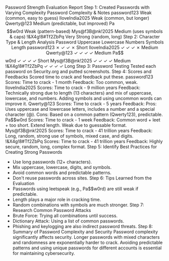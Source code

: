 Password Strength Evaluation Report
Step 1: Created Passwords with Varying Complexity
Password
Complexity & Notes
password123
Weak (common, easy to guess)
IloveIndia2025
Weak (common, but longer)
Qwerty@123
Medium (predictable, but improved)
Pa$$w0rd
Weak (pattern-based)
Mys@f3B@nk!2025
Medium (uses symbols & caps)
!&X4g!8#Tf2ZbPq
Very Strong (random, long)
Step 2: Character Type & Length Analysis
Password
Uppercase
Lowercase
Numbers
Symbols
Length
password123
✗
✓
✓
✗
Short
IloveIndia2025
✓
✓
✓
✗
Medium
Qwerty@123
✓
✓
✓
✓
Medium
Pa$$w0rd
✓
✓
✓
✓
Short
Mys@f3B@nk!2025
✓
✓
✓
✓
Medium
!&X4g!8#Tf2ZbPq
✓
✓
✓
✓
Long
Step 3: Password Testing
Tested each password on Security.org and putted screenshots.
Step 4: Scores and Feedbacks
Scored time to crack and feedback put these.
password123
Scores: Time to crack - 1 month
Feedback: Too common, weak.
IloveIndia2025
Scores: Time to crack - 9 million years
Feedback: Technically strong due to length (13 characters) and mix of uppercase, lowercase, and numbers. Adding symbols and using uncommon words can improve it.
Qwerty@123
Scores: Time to crack - 5 years
Feedback: Pros: Uses uppercase and lowercase letters, includes a number and a special character (@). Cons: Based on a common pattern (Qwerty123), predictable.
Pa$$w0rd
Scores: Time to crack - 1 week
Feedback: Common word + leet + too short. Extend length. Weak due to guessable format.
Mys@f3B@nk!2025
Scores: Time to crack - 41 trillion years
Feedback: Long, random, strong use of symbols, mixed case, and digits.
!&X4g!8#Tf2ZbPq
Scores: Time to crack - 41 trillion years
Feedback: Highly secure, random, long, complex format.
Step 5: Identify Best Practices for Creating Strong Passwords
- Use long passwords (12+ characters).
- Mix uppercase, lowercase, digits, and symbols.
- Avoid common words and predictable patterns.
- Don't reuse passwords across sites.
Step 6: Tips Learned from the Evaluation
- Passwords using leetspeak (e.g., Pa$$w0rd) are still weak if predictable.
- Length plays a major role in cracking time.
- Random combinations with symbols are much stronger.
Step 7: Research Common Password Attacks
- Brute Force: Trying all combinations until success.
- Dictionary Attack: Using a list of common passwords.
- Phishing and keylogging are also indirect password threats.
Step 8: Summary of Password Complexity and Security
Password complexity significantly affects security. Longer passwords with mixed characters and randomness are exponentially harder to crack. Avoiding predictable patterns and using unique passwords for different accounts is essential for maintaining cybersecurity.

